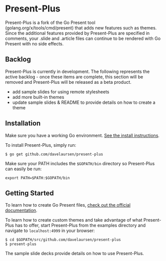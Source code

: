 # Present-Plus

Present-Plus is a fork of the Go Present tool (golang.org/x/tools/cmd/present) that adds new features such as themes. Since the additional features provided by Present-Plus are specified in comments, your .slide and .article files can continue to be rendered with Go Present with no side effects.

## Backlog

Present-Plus is currently in development. The following represents the active backlog - once these items are complete, this section will be removed and Present-Plus will be released as a beta product.

- add sample slides for using remote stylesheets
- add more built-in themes
- update sample slides & README to provide details on how to create a theme

## Installation

Make sure you have a working Go environment. [See the install instructions](http://golang.org/doc/install.html).

To install Present-Plus, simply run:
```
$ go get github.com/davelaursen/present-plus
```

Make sure your PATH includes the `$GOPATH/bin` directory so Present-Plus can easily be run:
```
export PATH=$PATH:$GOPATH/bin
```

## Getting Started

To learn how to create Go Present files, [check out the official documentation](https://godoc.org/golang.org/x/tools/present).

To learn how to create custom themes and take advantage of what Present-Plus has to offer, start Present-Plus from the examples directory and navigate to `localhost:4999` in your browser:

    $ cd $GOPATH/src/github.com/davelaursen/present-plus
    $ present-plus

The sample slide decks provide details on how to use Present-Plus.
